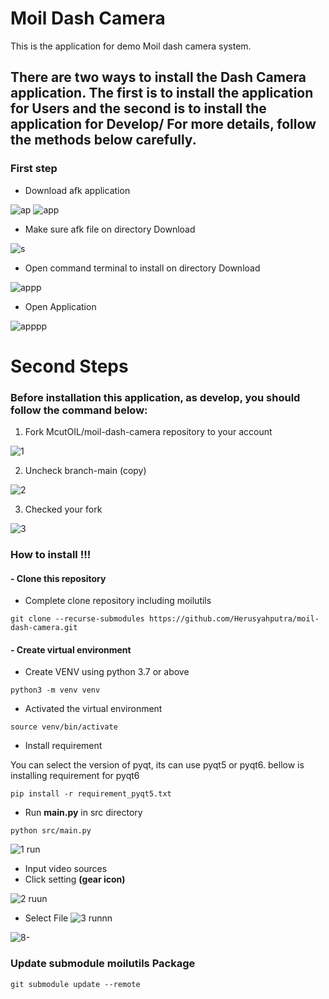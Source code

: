 # Moil Dash Camera

This is the application for demo Moil dash camera system.

## There are two ways to install the Dash Camera application. The first is to install the application for Users and the second is to install the application for Develop/ For more details, follow the methods below carefully.

### First step
- Download afk application

![ap](https://user-images.githubusercontent.com/60929939/207020441-0fdd915d-eeba-4040-bbba-0259d7cbe55d.PNG)
![app](https://user-images.githubusercontent.com/60929939/207020501-e6c3d510-77d9-410f-9522-bc02f3eac7dd.PNG)

- Make sure afk file on directory Download

![s](https://user-images.githubusercontent.com/60929939/207050383-78dc7a28-b484-405c-830c-5016c2014e3d.png)

- Open command terminal to install on directory Download

![appp](https://user-images.githubusercontent.com/60929939/207021938-9cd203e6-8bfd-4c6b-9886-e51b9b9cfc5c.PNG)

- Open Application

![apppp](https://user-images.githubusercontent.com/60929939/207022022-8349bb54-bfbd-4ef6-a734-6e60fe23bf37.PNG)

# Second Steps

### Before installation this application, as develop,  you should follow the command below:

1. Fork McutOIL/moil-dash-camera repository to your account

![1](https://user-images.githubusercontent.com/60929939/206126337-60830407-70f8-4755-ae95-eba422a34da2.PNG)

2. Uncheck branch-main (copy)

![2](https://user-images.githubusercontent.com/60929939/206126407-12bbaddf-6e47-465b-834b-fe85a7a29ffa.PNG)

3. Checked your fork

![3](https://user-images.githubusercontent.com/60929939/206126480-87b11360-8e4f-4744-8a5e-30aaa421b3a5.PNG)

### How to install !!!

#### - Clone this repository
- Complete clone repository including moilutils
```
git clone --recurse-submodules https://github.com/Herusyahputra/moil-dash-camera.git
```

#### - Create virtual environment
- Create VENV using python 3.7 or above
```commandline
python3 -m venv venv
```

- Activated the virtual environment
```commandline
source venv/bin/activate
```
- Install requirement

You can select the version of pyqt, its can use pyqt5 or pyqt6. bellow is installing requirement for pyqt6 
```commandline
pip install -r requirement_pyqt5.txt
```

- Run **main.py** in src directory
```commandline
python src/main.py
```
![1 run](https://user-images.githubusercontent.com/60929939/207047368-0ac57afa-4cc3-46c6-a1eb-ae7deeb70595.PNG)

- Input video sources
- Click setting **(gear icon)**

![2 ruun](https://user-images.githubusercontent.com/60929939/207047435-1a3fdd85-30ad-4149-9190-6097ad03fe9a.PNG)

- Select File
![3 runnn](https://user-images.githubusercontent.com/60929939/207047484-f2aa660b-ad19-448a-9868-bf5d2abeaa3d.PNG)

![8-](https://user-images.githubusercontent.com/60929939/206354481-831a8eab-4187-4f08-a11f-633259c02b42.PNG)

### Update submodule moilutils Package

```commandline
git submodule update --remote
```